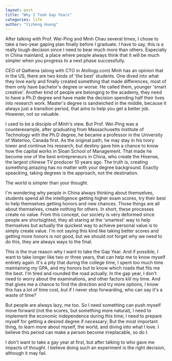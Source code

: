 ```yaml
---
layout: post
title: "Why I Took Gap Years"
categories: life
author: "Yizheng Huang"
---
```


After talking with Prof. Wei-Ping and Minh Chau several times, I chose to take a two-year gaping plan finally before I graduate. I have to say, this is a really tough decision since I need to bear much more than others. Especially in China mainland, a place where people always think that it will be much simpler when you progress to a next phase successfully.

CEO of Qathena (along with CTO in Atollogy.com) Minh has an opinion that in the US, there are two kinds of 'the best' students. One dived into what they love early and finally created something that made differences, most of them only have bachelor's degree or worse. He called them, younger 'smart creative'. Another kind of people are belonging to the academy, they need to have a Ph.D degree and have made the decision spending half their lives into research work. Master's degree is sandwiched in the middle, because it always just a transition period, that aims to help you get a better job. However, not so valuable.

I used to be a disciple of Minh's view. But Prof. Wei-Ping was a counterexample, after graduating from Massachusetts Institute of Technology with the Ph.D degree, he became a professor in the University of Waterloo, Canada first. As the original path, he may stay in his tvory tower and continue his research, but destiny gave him a chance to know how the capital works in Sloan School of Management. That made he become one of the best entrepreneurs in China, who create the Hisense, the largest chinese TV producer 10 years ago. The truth is, creating something amazing has no matter with your degree background. Exactly speacking, taking degrees is the approach, not the destination.

The world is simpler than your thought.

I'm wondering why people in China always thinking about themselves, students spend all the intelligence getting higher exam scores, try their best to help themselves getting honors and new chances. Those things are all about themselves, create nothing for others. In short, these processes create no value. From this concept, our society is very deformed since people are shortsighted, they all staring at the 'smartest' way to help themselves but actually the quickest way to achieve personal value is to simply create value. I'm not saying this kind like taking better scores and getting more honors is not good, but we should not forget why we need to do this, they are always ways to the final. 

This is the true reason why I want to take the Gap Year. And if possible, I want to take longer like two or three years, that can help me to know myself entirely again. It's a pity that during the college time, I spent too much time maintaining my GPA, and my honors but to know which roads that fits me the best. I'm tired and rounded the road actually. In the gap year, I don't need to worry about the examinations, and other factors kill my time. And that gives me a chance to find the direction and try more options, I know this has a lot of time cost, but if I never stop forwarding, who can say it's a waste of time? 

But people are always lazy, me too. So I need something can push myself move forward (not the scores, but something more natural), I need to implement the economic independence during this time; I need to prepare myself for getting a desired degree if necessary; But the most important thing, to learn more about myself, the world, and diving into what I love. I believe this period can make a person become irreplacable, so do I.

I don't want to take a gay year at first, but after talking to who gave me impacts of thought. I believe doing such an experiment is the right decision, although it may fail. 








